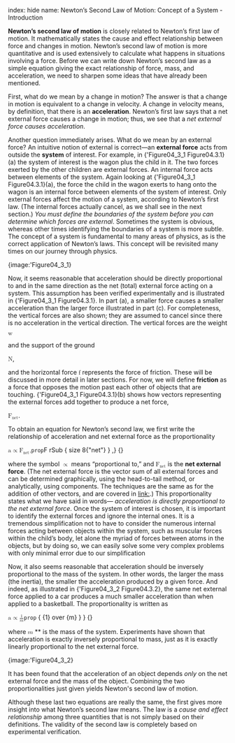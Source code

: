index: hide
name: Newton’s Second Law of Motion: Concept of a System - Introduction

 **Newton’s second law of motion** is closely related to Newton’s first law of motion. It mathematically states the cause and effect relationship between force and changes in motion. Newton’s second law of motion is more quantitative and is used extensively to calculate what happens in situations involving a force. Before we can write down Newton’s second law as a simple equation giving the exact relationship of force, mass, and acceleration, we need to sharpen some ideas that have already been mentioned.

First, what do we mean by a change in motion? The answer is that a change in motion is equivalent to a change in velocity. A change in velocity means, by definition, that there is an  **acceleration**. Newton’s first law says that a net external force causes a change in motion; thus, we see that a  *net external force causes acceleration*.

Another question immediately arises. What do we mean by an external force? An intuitive notion of external is correct—an  **external force** acts from outside the  **system** of interest. For example, in {'Figure04_3_1 Figure04.3.1}(a) the system of interest is the wagon plus the child in it. The two forces exerted by the other children are external forces. An internal force acts between elements of the system. Again looking at {'Figure04_3_1 Figure04.3.1}(a), the force the child in the wagon exerts to hang onto the wagon is an internal force between elements of the system of interest. Only external forces affect the motion of a system, according to Newton’s first law. (The internal forces actually cancel, as we shall see in the next section.)  *You must define the boundaries of the system before you can determine which forces are external*. Sometimes the system is obvious, whereas other times identifying the boundaries of a system is more subtle. The concept of a system is fundamental to many areas of physics, as is the correct application of Newton’s laws. This concept will be revisited many times on our journey through physics.


{image:'Figure04_3_1}
        

Now, it seems reasonable that acceleration should be directly proportional to and in the same direction as the net (total) external force acting on a system. This assumption has been verified experimentally and is illustrated in {'Figure04_3_1 Figure04.3.1}. In part (a), a smaller force causes a smaller acceleration than the larger force illustrated in part (c). For completeness, the vertical forces are also shown; they are assumed to cancel since there is no acceleration in the vertical direction. The vertical forces are the weight 

<math xmlns:q="http://cnx.rice.edu/qml/1.0" xmlns:m="http://www.w3.org/1998/Math/MathML" xmlns:fo="urn:oasis:names:tc:opendocument:xmlns:xsl-fo-compatible:1.0" xmlns:md="http://cnx.rice.edu/mdml" xmlns="http://cnx.rice.edu/cnxml"><semantics><mrow><mrow><mtext mathvariant="bold">w</mtext></mrow><mrow/></mrow><annotation encoding="StarMath 5.0"> size 12&#123;w&#125; &#123;&#125;</annotation></semantics></math>

 and the support of the ground 

<math xmlns:q="http://cnx.rice.edu/qml/1.0" xmlns:m="http://www.w3.org/1998/Math/MathML" xmlns:fo="urn:oasis:names:tc:opendocument:xmlns:xsl-fo-compatible:1.0" xmlns:md="http://cnx.rice.edu/mdml" xmlns="http://cnx.rice.edu/cnxml"><semantics><mrow><mrow><mtext mathvariant="bold">N</mtext></mrow><mrow/></mrow><annotation encoding="StarMath 5.0"> size 12&#123;N&#125; &#123;&#125;</annotation></semantics></math>, 

and the horizontal force <math xmlns:q="http://cnx.rice.edu/qml/1.0" xmlns:m="http://www.w3.org/1998/Math/MathML" xmlns:fo="urn:oasis:names:tc:opendocument:xmlns:xsl-fo-compatible:1.0" xmlns:md="http://cnx.rice.edu/mdml" xmlns="http://cnx.rice.edu/cnxml"><semantics><mrow><mrow><mtext mathvariant="bold">f</mtext></mrow><mrow/></mrow><annotation encoding="StarMath 5.0"> size 12&#123;f&#125; &#123;&#125;</annotation></semantics></math> represents the force of friction. These will be discussed in more detail in later sections. For now, we will define  **friction** as a force that opposes the motion past each other of objects that are touching. {'Figure04_3_1 Figure04.3.1}(b) shows how vectors representing the external forces add together to produce a net force, 

<math xmlns:q="http://cnx.rice.edu/qml/1.0" xmlns:m="http://www.w3.org/1998/Math/MathML" xmlns:fo="urn:oasis:names:tc:opendocument:xmlns:xsl-fo-compatible:1.0" xmlns:md="http://cnx.rice.edu/mdml" xmlns="http://cnx.rice.edu/cnxml"><semantics><mrow><mrow><msub><mtext mathvariant="bold">F</mtext><mrow><mtext>net</mtext></mrow></msub></mrow><mrow/></mrow><annotation encoding="StarMath 5.0"> size 12&#123;F rSub &#123; size 8&#123;&quot;net&quot;&#125; &#125; &#125; &#123;&#125;</annotation></semantics></math>.

To obtain an equation for Newton’s second law, we first write the relationship of acceleration and net external force as the proportionality

<math xmlns:q="http://cnx.rice.edu/qml/1.0" xmlns:m="http://www.w3.org/1998/Math/MathML" xmlns:fo="urn:oasis:names:tc:opendocument:xmlns:xsl-fo-compatible:1.0" xmlns:md="http://cnx.rice.edu/mdml" xmlns="http://cnx.rice.edu/cnxml">        <semantics>          <mrow>                          <mrow>                <mrow>                  <mtext mathvariant="bold">a</mtext>                  <mrow>                    <mi/>                    <mo stretchy="false">∝</mo>                    <mi/>                  </mrow>                  <msub>                    <mtext mathvariant="bold">F</mtext>                                          <mrow>                        <mtext>net</mtext>                      </mrow>                                      </msub>                  <mi>,</mi>                </mrow>              </mrow>                        <mrow/>          </mrow>          <annotation encoding="StarMath 5.0"> size 12&#123;a` prop `F rSub &#123; size 8&#123;&quot;net&quot;&#125; &#125; ,&#125; &#123;&#125;</annotation>        </semantics>      </math> 

where the symbol
<math xmlns:q="http://cnx.rice.edu/qml/1.0" xmlns:m="http://www.w3.org/1998/Math/MathML" xmlns:fo="urn:oasis:names:tc:opendocument:xmlns:xsl-fo-compatible:1.0" xmlns:md="http://cnx.rice.edu/mdml" xmlns="http://cnx.rice.edu/cnxml"> <mo stretchy="false">∝</mo></math>
 means “proportional to,” and <math xmlns:q="http://cnx.rice.edu/qml/1.0" xmlns:m="http://www.w3.org/1998/Math/MathML" xmlns:fo="urn:oasis:names:tc:opendocument:xmlns:xsl-fo-compatible:1.0" xmlns:md="http://cnx.rice.edu/mdml" xmlns="http://cnx.rice.edu/cnxml"><semantics><mrow><mrow><msub><mtext mathvariant="bold">F</mtext><mrow><mtext>net</mtext></mrow></msub></mrow><mrow/></mrow><annotation encoding="StarMath 5.0"> size 12&#123;F rSub &#123; size 8&#123;&quot;net&quot;&#125; &#125; &#125; &#123;&#125;</annotation></semantics></math> is the  **net external force**. (The net external force is the vector sum of all external forces and can be determined graphically, using the head-to-tail method, or analytically, using components. The techniques are the same as for the addition of other vectors, and are covered in <link:>.) This proportionality states what we have said in words— *acceleration is directly proportional to the net external force*. Once the system of interest is chosen, it is important to identify the external forces and ignore the internal ones. It is a tremendous simplification not to have to consider the numerous internal forces acting between objects within the system, such as muscular forces within the child’s body, let alone the myriad of forces between atoms in the objects, but by doing so, we can easily solve some very complex problems with only minimal error due to our simplification

Now, it also seems reasonable that acceleration should be inversely proportional to the mass of the system. In other words, the larger the mass (the inertia), the smaller the acceleration produced by a given force. And indeed, as illustrated in {'Figure04_3_2 Figure04.3.2}, the same net external force applied to a car produces a much smaller acceleration than when applied to a basketball. The proportionality is written as

<math xmlns:q="http://cnx.rice.edu/qml/1.0" xmlns:m="http://www.w3.org/1998/Math/MathML" xmlns:fo="urn:oasis:names:tc:opendocument:xmlns:xsl-fo-compatible:1.0" xmlns:md="http://cnx.rice.edu/mdml" xmlns="http://cnx.rice.edu/cnxml">        <semantics>          <mrow>                          <mrow>                <mrow>                  <mtext mathvariant="bold">a</mtext>                  <mrow>                    <mi/>                    <mo stretchy="false">∝</mo>                    <mi/>                  </mrow>                  <mfrac>                    <mn>1</mn>                    <mi>m</mi>                  </mfrac>                </mrow>              </mrow>                        <mrow/>          </mrow>          <annotation encoding="StarMath 5.0"> size 12&#123;a` prop ` &#123;  &#123;1&#125;  over  &#123;m&#125; &#125; &#125; &#123;&#125;</annotation>        </semantics>      </math>     

where <math xmlns:m="http://www.w3.org/1998/Math/MathML" xmlns:fo="urn:oasis:names:tc:opendocument:xmlns:xsl-fo-compatible:1.0" xmlns:md="http://cnx.rice.edu/mdml" xmlns="http://cnx.rice.edu/cnxml"><semantics><mrow><mrow><mi>m</mi></mrow><mrow/></mrow><annotation encoding="StarMath 5.0"> size 12&#123;m&#125; &#123;&#125;</annotation></semantics></math> ** is the mass of the system. Experiments have shown that acceleration is exactly inversely proportional to mass, just as it is exactly linearly proportional to the net external force.


{image:'Figure04_3_2}
        

It has been found that the acceleration of an object depends  *only* on the net external force and the mass of the object. Combining the two proportionalities just given yields Newton's second law of motion.

Although these last two equations are really the same, the first gives more insight into what Newton’s second law means. The law is a  *cause and effect relationship* among three quantities that is not simply based on their definitions. The validity of the second law is completely based on experimental verification.

